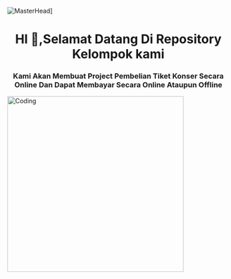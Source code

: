![MasterHead](https://media.tenor.com/YmwdBwCdqAoAAAAC/bts-concert.gif)]

<h1 align ="center"> HI 👋,Selamat Datang Di Repository Kelompok kami</h1>
<h3 align ="center">Kami Akan Membuat Project Pembelian Tiket Konser Secara Online Dan Dapat Membayar Secara Online Ataupun Offline</h3>

<img align="" alt="Coding" width="400" src="https://media.tenor.com/lU6jP4hbWLkAAAAC/concert-performing.gif">

